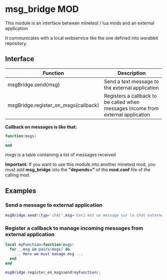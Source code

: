 # msg_bridge MOD

This module is an interface between minetest / lua mods and an external application

It communicates with a local webservice like the one defined into wsrabbit repository.

## Interface

Function|Description
--------|--------
msgBridge.send(msg)|Send a text message to the external application
msgBridge.register_on_msgs(callback)|Registers a callback to be called when messages income from external application

**Callback on messages is like that:**
```lua
function(msgs)
...
end
```
msgs is a table containing a list of messages received

**Important:** If you want to use this module into another minetest mod, you must add **msg_bridge** into the **"depends="** of the **mod.conf** file of the calling mod.

## Examples

### Send a message to external application
```lua
msgBridge.send({typ='chat',msg='Ceci est un message sur le chat externe'})
```

### Register a callback to manage incoming messages from external application
```lua
local myFunction=function(msgs)
  for _,msg in pairs(msgs) do
    ... Here we must manage msg ...
  end  
end

msgBridge.register_on_msgssend(myFunction);
```

